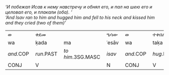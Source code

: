 


<p style="margin: 0pt 0pt 0pt 0pt;"><i>‘&#1048; &#1087;&#1086;&#1073;&#1077;&#1078;&#1072;&#1083; &#1048;&#1089;&#1072;&#1074; &#1082; &#1085;&#1077;&#1084;&#1091; &#1085;&#1072;&#1074;&#1089;&#1090;&#1088;&#1077;&#1095;&#1091; &#1080; &#1086;&#1073;&#1085;&#1103;&#1083; &#1077;&#1075;&#1086;, &#1080; &#1087;&#1072;&#1083; &#1085;&#1072; &#1096;&#1077;&#1102; &#1077;&#1075;&#1086; &#1080; &#1094;&#1077;&#1083;&#1086;&#1074;&#1072;&#1083; &#1077;&#1075;&#1086;, &#1080; &#1087;&#1083;&#1072;&#1082;&#1072;&#1083;&#1080; (&#1086;&#1073;&#1072;). ’</i></p>
<p style="margin: 0pt 0pt 0pt 0pt;"><i>‘And Isav ran to him and hugged him and fell to his neck and kissed him and they cried (two of them)’</i></p>
<table cellpadding="3" cellspacing="0">
<tr>
<td class="lbor"><p style="margin: 0pt 0pt 0pt 0pt;">&#4808;&nbsp;</p></td>
<td colspan="2" class="lbor"><p style="margin: 0pt 0pt 0pt 0pt;">&#4672;&#4848;&#4632;&nbsp;</p></td>
<td class="lbor"><p style="margin: 0pt 0pt 0pt 0pt;">&#4820;&#4659;&#4813;&nbsp;</p></td>
<td class="lbor"><p style="margin: 0pt 0pt 0pt 0pt;">&#4808;&nbsp;</p></td>
<td colspan="3" class="lbor"><p style="margin: 0pt 0pt 0pt 0pt;">&#4720;&#4672;&#4704;&#4622;&nbsp;</p></td>
<td class="lbor"><p style="margin: 0pt 0pt 0pt 0pt;">&#4808;&nbsp;</p></td>
<td colspan="3" class="lbor"><p style="margin: 0pt 0pt 0pt 0pt;">&#4624;&#4672;&#4942;&nbsp;</p></td>
<td colspan="2" class="lbor"><p style="margin: 0pt 0pt 0pt 0pt;">&#4781;&#4659;&#4854;&nbsp;</p></td>
<td class="lbor"><p style="margin: 0pt 0pt 0pt 0pt;">&#4808;&nbsp;</p></td>
<td colspan="3" class="lbor"><p style="margin: 0pt 0pt 0pt 0pt;">&#4656;&#4816;&#4638;&nbsp;</p></td>
<td class="lbor"><p style="margin: 0pt 0pt 0pt 0pt;">&#4808;&nbsp;</p></td>
<td colspan="2" class="lbor"><p style="margin: 0pt 0pt 0pt 0pt;">&#4704;&#4776;&#4841;&nbsp;</p></td>
<td colspan="2" class="lrbor"><p style="margin: 0pt 0pt 0pt 0pt;">&#4781;&#4621;&#4772;&#4614;&#4633;&nbsp;</p></td>
</tr>
<tr>
<td class="lbor"><p style="margin: 0pt 0pt 0pt 0pt;">wa&nbsp;</p></td>
<td class="lbor"><p style="margin: 0pt 0pt 0pt 0pt;">&#7731;ada&nbsp;</p></td>
<td ><p style="margin: 0pt 0pt 0pt 0pt;">ma&nbsp;</p></td>
<td class="lbor"><p style="margin: 0pt 0pt 0pt 0pt;">&#703;es&#257;v&nbsp;</p></td>
<td class="lbor"><p style="margin: 0pt 0pt 0pt 0pt;">wa&nbsp;</p></td>
<td class="lbor"><p style="margin: 0pt 0pt 0pt 0pt;">ta&#7731;a&nbsp;</p></td>
<td ><p style="margin: 0pt 0pt 0pt 0pt;">ba&nbsp;</p></td>
<td ><p style="margin: 0pt 0pt 0pt 0pt;">lo&nbsp;</p></td>
<td class="lbor"><p style="margin: 0pt 0pt 0pt 0pt;">wa&nbsp;</p></td>
<td class="lbor"><p style="margin: 0pt 0pt 0pt 0pt;">&#7717;a&nbsp;</p></td>
<td ><p style="margin: 0pt 0pt 0pt 0pt;">&#7731;a&nbsp;</p></td>
<td ><p style="margin: 0pt 0pt 0pt 0pt;">fo&nbsp;</p></td>
<td class="lbor"><p style="margin: 0pt 0pt 0pt 0pt;">&#7731;&#601;sa&nbsp;</p></td>
<td ><p style="margin: 0pt 0pt 0pt 0pt;">do&nbsp;</p></td>
<td class="lbor"><p style="margin: 0pt 0pt 0pt 0pt;">wa&nbsp;</p></td>
<td class="lbor"><p style="margin: 0pt 0pt 0pt 0pt;">sa&nbsp;</p></td>
<td ><p style="margin: 0pt 0pt 0pt 0pt;">&#703;a&nbsp;</p></td>
<td ><p style="margin: 0pt 0pt 0pt 0pt;">mo&nbsp;</p></td>
<td class="lbor"><p style="margin: 0pt 0pt 0pt 0pt;">wa&nbsp;</p></td>
<td class="lbor"><p style="margin: 0pt 0pt 0pt 0pt;">bakay&nbsp;</p></td>
<td ><p style="margin: 0pt 0pt 0pt 0pt;">u&nbsp;</p></td>
<td class="lbor"><p style="margin: 0pt 0pt 0pt 0pt;">k&#601;l&#660;e&nbsp;</p></td>
<td class="rbor"><p style="margin: 0pt 0pt 0pt 0pt;">homu&nbsp;</p></td>
</tr>
<tr>
<td class="lbor"><p style="margin: 0pt 0pt 0pt 0pt;"><i>and</i>.COP&nbsp;</p></td>
<td class="lbor"><p style="margin: 0pt 0pt 0pt 0pt;"><i>run</i>.PAST&nbsp;</p></td>
<td ><p style="margin: 0pt 0pt 0pt 0pt;"><i>to him</i>.3SG.MASC&nbsp;</p></td>
<td class="lbor"><p style="margin: 0pt 0pt 0pt 0pt;"><i>isav</i>&nbsp;</p></td>
<td class="lbor"><p style="margin: 0pt 0pt 0pt 0pt;"><i>and</i>.COP&nbsp;</p></td>
<td class="lbor"><p style="margin: 0pt 0pt 0pt 0pt;"><i>hug</i>.PAST&nbsp;</p></td>
<td ><p style="margin: 0pt 0pt 0pt 0pt;">3SG&nbsp;</p></td>
<td ><p style="margin: 0pt 0pt 0pt 0pt;"><i>him</i>.OBJ.3SG.MASC&nbsp;</p></td>
<td class="lbor"><p style="margin: 0pt 0pt 0pt 0pt;"><i>and</i>.COP&nbsp;</p></td>
<td class="lbor"><p style="margin: 0pt 0pt 0pt 0pt;"><i>fall</i>.PAST&nbsp;</p></td>
<td ><p style="margin: 0pt 0pt 0pt 0pt;">3SG.MASC&nbsp;</p></td>
<td ><p style="margin: 0pt 0pt 0pt 0pt;"><i>to his</i>.OBJ.3SG.MASC&nbsp;</p></td>
<td class="lbor"><p style="margin: 0pt 0pt 0pt 0pt;"><i>neck</i>&nbsp;</p></td>
<td ><p style="margin: 0pt 0pt 0pt 0pt;"><i>his</i>.OBJ.3SG.MASC&nbsp;</p></td>
<td class="lbor"><p style="margin: 0pt 0pt 0pt 0pt;"><i>and</i>.COP&nbsp;</p></td>
<td class="lbor"><p style="margin: 0pt 0pt 0pt 0pt;"><i>kiss</i>.PAST&nbsp;</p></td>
<td ><p style="margin: 0pt 0pt 0pt 0pt;">3SG&nbsp;</p></td>
<td ><p style="margin: 0pt 0pt 0pt 0pt;"><i>him</i>.OBJ.3SG.MASC&nbsp;</p></td>
<td class="lbor"><p style="margin: 0pt 0pt 0pt 0pt;"><i>and</i>.COP&nbsp;</p></td>
<td class="lbor"><p style="margin: 0pt 0pt 0pt 0pt;"><i>cry</i>.PAST&nbsp;</p></td>
<td ><p style="margin: 0pt 0pt 0pt 0pt;"><i>they</i>.3PL&nbsp;</p></td>
<td class="lbor"><p style="margin: 0pt 0pt 0pt 0pt;"><i>two</i>&nbsp;</p></td>
<td class="rbor"><p style="margin: 0pt 0pt 0pt 0pt;"><i>of them</i>.OBJ.3PL&nbsp;</p></td>
</tr>
<tr>
<td class="lbor"><p style="margin: 0pt 0pt 0pt 0pt;">CONJ&nbsp;</p></td>
<td colspan="2" class="lbor"><p style="margin: 0pt 0pt 0pt 0pt;">V&nbsp;</p></td>
<td class="lbor"><p style="margin: 0pt 0pt 0pt 0pt;">N&nbsp;</p></td>
<td class="lbor"><p style="margin: 0pt 0pt 0pt 0pt;">CONJ&nbsp;</p></td>
<td colspan="3" class="lbor"><p style="margin: 0pt 0pt 0pt 0pt;">V&nbsp;</p></td>
<td class="lbor"><p style="margin: 0pt 0pt 0pt 0pt;">CONJ&nbsp;</p></td>
<td colspan="3" class="lbor"><p style="margin: 0pt 0pt 0pt 0pt;">V&nbsp;</p></td>
<td colspan="2" class="lbor"><p style="margin: 0pt 0pt 0pt 0pt;">N&nbsp;</p></td>
<td class="lbor"><p style="margin: 0pt 0pt 0pt 0pt;">CONJ&nbsp;</p></td>
<td colspan="3" class="lbor"><p style="margin: 0pt 0pt 0pt 0pt;">V&nbsp;</p></td>
<td class="lbor"><p style="margin: 0pt 0pt 0pt 0pt;">CONJ&nbsp;</p></td>
<td colspan="2" class="lbor"><p style="margin: 0pt 0pt 0pt 0pt;">N&nbsp;</p></td>
<td colspan="2" class="lrbor"><p style="margin: 0pt 0pt 0pt 0pt;">&nbsp;</p></td>
</tr>
</table>
<br>
<br>
</body></html>
